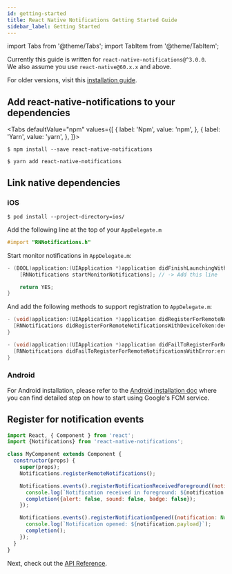 ```yaml
---
id: getting-started
title: React Native Notifications Getting Started Guide
sidebar_label: Getting Started
---
```

import Tabs from '@theme/Tabs';
import TabItem from '@theme/TabItem';

Currently this guide is written for `react-native-notifications@^3.0.0`.  
We also assume you use `react-native@60.x.x` and above.

For older versions, visit this [installation guide](https://github.com/wix/react-native-notifications/blob/v2/docs/installation.md).

## Add react-native-notifications to your dependencies

<Tabs
  defaultValue="npm"
  values={[
    { label: 'Npm', value: 'npm', },
    { label: 'Yarn', value: 'yarn', },
  ]}>
<TabItem value="npm">

```shell
$ npm install --save react-native-notifications
```

</TabItem>
<TabItem value="yarn">

```shell
$ yarn add react-native-notifications
```

</TabItem>
</Tabs>

## Link native dependencies

### iOS

```shell
$ pod install --project-directory=ios/
```

Add the following line at the top of your `AppDelegate.m`

```objectivec
#import "RNNotifications.h"
```

Start monitor notifications in `AppDelegate.m`:

```objectivec
- (BOOL)application:(UIApplication *)application didFinishLaunchingWithOptions:(NSDictionary *)launchOptions {
	[RNNotifications startMonitorNotifications]; // -> Add this line

	return YES;
}
```

And add the following methods to support registration to `AppDelegate.m`:

```objectivec
- (void)application:(UIApplication *)application didRegisterForRemoteNotificationsWithDeviceToken:(NSData *)deviceToken {
  [RNNotifications didRegisterForRemoteNotificationsWithDeviceToken:deviceToken];
}
```

```objectivec
- (void)application:(UIApplication *)application didFailToRegisterForRemoteNotificationsWithError:(NSError *)error {
  [RNNotifications didFailToRegisterForRemoteNotificationsWithError:error];
}
```

### Android

For Android installation, please refer to the [Android installation doc](installation-android.md) where you can find detailed step on how to start using Google's FCM service.

## Register for notification events

```jsx
import React, { Component } from 'react';
import {Notifications} from 'react-native-notifications';

class MyComponent extends Component {
  constructor(props) {
    super(props);
    Notifications.registerRemoteNotifications();

    Notifications.events().registerNotificationReceivedForeground((notification: Notification, completion) => {
      console.log(`Notification received in foreground: ${notification.title} : ${notification.body}`);
      completion({alert: false, sound: false, badge: false});
    });

    Notifications.events().registerNotificationOpened((notification: Notification, completion) => {
      console.log(`Notification opened: ${notification.payload}`);
      completion();
    });
  }
}
```

Next, check out the [API Reference](general-api).
